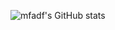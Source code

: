 ![mfadf's GitHub stats](https://github-readme-stats.vercel.app/api?username=mfadf&count_private=true&show_icons=true&theme=dark&include_all_commits=true)

<!-- [![Top Langs](https://github-readme-stats.vercel.app/api/top-langs/?username=mfadf&layout=compact)](https://github.com/anuraghazra/github-readme-stats) -->

<!--
**mfadf/mfadf** is a ✨ _special_ ✨ repository because its `README.md` (this file) appears on your GitHub profile.

Here are some ideas to get you started:

- 🔭 I’m currently working on ...
- 🌱 I’m currently learning ...
- 👯 I’m looking to collaborate on ...
- 🤔 I’m looking for help with ...
- 💬 Ask me about ...
- 📫 How to reach me: ...
- 😄 Pronouns: ...
- ⚡ Fun fact: ...
-->
